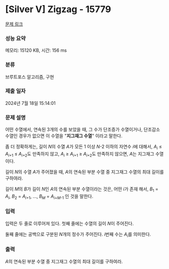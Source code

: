 # [Silver V] Zigzag - 15779 

[문제 링크](https://www.acmicpc.net/problem/15779) 

### 성능 요약

메모리: 15120 KB, 시간: 156 ms

### 분류

브루트포스 알고리즘, 구현

### 제출 일자

2024년 7월 18일 15:14:01

### 문제 설명

<p>어떤 수열에서, 연속된 3개의 수를 보았을 때, 그 수가 단조증가 수열이거나, 단조감소 수열인 경우가 없으면 이 수열을 "<strong>지그재그 수열</strong>" 이라고 말한다.</p>

<p>좀 더 정확하게는, 길이 <em>N</em>의 수열 <em>A</em>가 모든 1 이상 <em>N</em>-2 이하의 자연수 <em>i</em>에 대해서, <em>A<sub>i</sub></em> ≤ <em>A</em><sub><em>i</em>+1</sub> ≤ <em>A</em><sub><em>i</em>+2</sub>도 만족하지 않고, <em>A<sub>i</sub></em> ≥ <em>A</em><sub><em>i</em>+1</sub> ≥ <em>A</em><sub><em>i</em>+2</sub>도 만족하지 않으면, <em>A</em>는 지그재그 수열이다.</p>

<p>길이 <em>N</em>의 수열 <em>A</em>가 주어졌을 때, <em>A</em>의 연속된 부분 수열 중 지그재그 수열의 최대 길이를 구하여라.</p>

<p>길이 <em>M</em>의 <em>B</em>가 길이 <em>N</em>인 <em>A</em>의 연속된 부분 수열이라는 것은, 어떤 <em>i</em>가 존재 해서, <em>B</em><sub>1</sub> = <em>A<sub>i</sub></em>, <em>B</em><sub>2</sub> = <em>A</em><sub><em>i</em>+1</sub>, ..., <em>B<sub>M</sub></em> = <em>A</em><sub><em>i</em>+<em>M</em>-1</sub> 인 것을 말한다.</p>

### 입력 

 <p>입력은 두 줄로 이루어져 있다. 첫째 줄에는 수열의 길이 <em>N</em>이 주어진다.</p>

<p>둘째 줄에는 공백으로 구분된 <em>N</em>개의 정수가 주어진다. <em>i</em>번째 수는 <em>A<sub>i</sub></em>를 의미한다.</p>

### 출력 

 <p><em>A</em>의 연속된 부분 수열 중 지그재그 수열의 최대 길이를 구하여라. </p>

